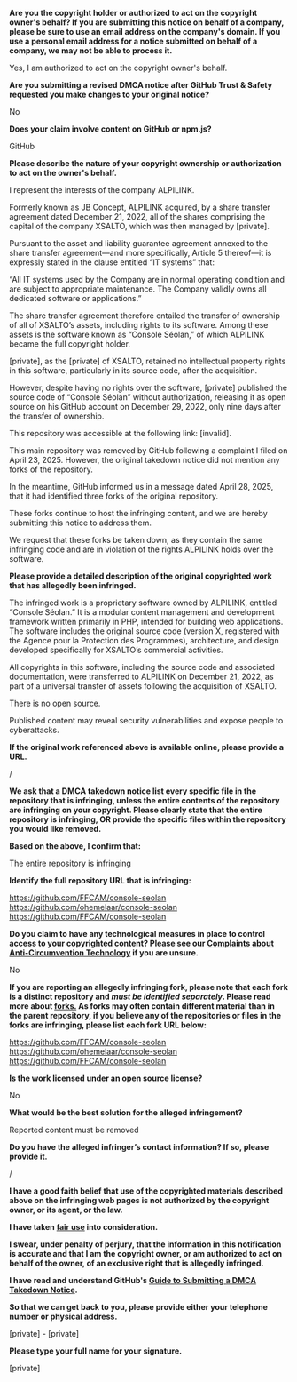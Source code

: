 **Are you the copyright holder or authorized to act on the copyright owner's behalf? If you are submitting this notice on behalf of a company, please be sure to use an email address on the company's domain. If you use a personal email address for a notice submitted on behalf of a company, we may not be able to process it.**

Yes, I am authorized to act on the copyright owner's behalf.

**Are you submitting a revised DMCA notice after GitHub Trust & Safety requested you make changes to your original notice?**

No

**Does your claim involve content on GitHub or npm.js?**

GitHub

**Please describe the nature of your copyright ownership or authorization to act on the owner's behalf.**

I represent the interests of the company ALPILINK.

Formerly known as JB Concept, ALPILINK acquired, by a share transfer agreement dated December 21, 2022, all of the shares comprising the capital of the company XSALTO, which was then managed by [private].

Pursuant to the asset and liability guarantee agreement annexed to the share transfer agreement—and more specifically, Article 5 thereof—it is expressly stated in the clause entitled “IT systems” that:

“All IT systems used by the Company are in normal operating condition and are subject to appropriate maintenance. The Company validly owns all dedicated software or applications.”

The share transfer agreement therefore entailed the transfer of ownership of all of XSALTO’s assets, including rights to its software.
Among these assets is the software known as “Console Séolan,” of which ALPILINK became the full copyright holder.

[private], as the [private] of XSALTO, retained no intellectual property rights in this software, particularly in its source code, after the acquisition.

However, despite having no rights over the software, [private] published the source code of “Console Séolan” without authorization, releasing it as open source on his GitHub account on December 29, 2022, only nine days after the transfer of ownership.

This repository was accessible at the following link: [invalid].

This main repository was removed by GitHub following a complaint I filed on April 23, 2025. However, the original takedown notice did not mention any forks of the repository.

In the meantime, GitHub informed us in a message dated April 28, 2025, that it had identified three forks of the original repository.

These forks continue to host the infringing content, and we are hereby submitting this notice to address them.

We request that these forks be taken down, as they contain the same infringing code and are in violation of the rights ALPILINK holds over the software.

**Please provide a detailed description of the original copyrighted work that has allegedly been infringed.**

The infringed work is a proprietary software owned by ALPILINK, entitled “Console Séolan.” It is a modular content management and development framework written primarily in PHP, intended for building web applications. The software includes the original source code (version X, registered with the Agence pour la Protection des Programmes), architecture, and design developed specifically for XSALTO’s commercial activities.

All copyrights in this software, including the source code and associated documentation, were transferred to ALPILINK on December 21, 2022, as part of a universal transfer of assets following the acquisition of XSALTO.

There is no open source.

Published content may reveal security vulnerabilities and expose people to cyberattacks.

**If the original work referenced above is available online, please provide a URL.**

/

**We ask that a DMCA takedown notice list every specific file in the repository that is infringing, unless the entire contents of the repository are infringing on your copyright. Please clearly state that the entire repository is infringing, OR provide the specific files within the repository you would like removed.**

**Based on the above, I confirm that:**

The entire repository is infringing

**Identify the full repository URL that is infringing:**

https://github.com/FFCAM/console-seolan  
https://github.com/ohemelaar/console-seolan  
https://github.com/FFCAM/console-seolan

**Do you claim to have any technological measures in place to control access to your copyrighted content? Please see our <a href="https://docs.github.com/articles/guide-to-submitting-a-dmca-takedown-notice#complaints-about-anti-circumvention-technology">Complaints about Anti-Circumvention Technology</a> if you are unsure.**

No

**If you are reporting an allegedly infringing fork, please note that each fork is a distinct repository and <i>must be identified separately</i>. Please read more about <a href="https://docs.github.com/articles/dmca-takedown-policy#b-what-about-forks-or-whats-a-fork">forks.</a> As forks may often contain different material than in the parent repository, if you believe any of the repositories or files in the forks are infringing, please list each fork URL below:**

https://github.com/FFCAM/console-seolan  
https://github.com/ohemelaar/console-seolan  
https://github.com/FFCAM/console-seolan

**Is the work licensed under an open source license?**

No

**What would be the best solution for the alleged infringement?**

Reported content must be removed

**Do you have the alleged infringer’s contact information? If so, please provide it.**

/

**I have a good faith belief that use of the copyrighted materials described above on the infringing web pages is not authorized by the copyright owner, or its agent, or the law.**

**I have taken <a href="https://www.lumendatabase.org/topics/22">fair use</a> into consideration.**

**I swear, under penalty of perjury, that the information in this notification is accurate and that I am the copyright owner, or am authorized to act on behalf of the owner, of an exclusive right that is allegedly infringed.**

**I have read and understand GitHub's <a href="https://docs.github.com/articles/guide-to-submitting-a-dmca-takedown-notice/">Guide to Submitting a DMCA Takedown Notice</a>.**

**So that we can get back to you, please provide either your telephone number or physical address.**

[private] - [private]

**Please type your full name for your signature.**

[private]
